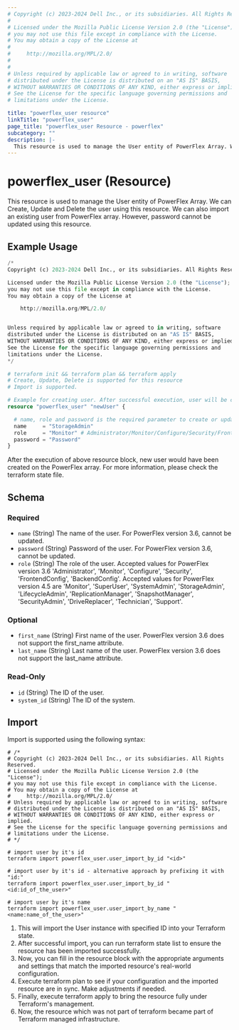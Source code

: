 ```yaml
---
# Copyright (c) 2023-2024 Dell Inc., or its subsidiaries. All Rights Reserved.
# 
# Licensed under the Mozilla Public License Version 2.0 (the "License");
# you may not use this file except in compliance with the License.
# You may obtain a copy of the License at
# 
#     http://mozilla.org/MPL/2.0/
# 
# 
# Unless required by applicable law or agreed to in writing, software
# distributed under the License is distributed on an "AS IS" BASIS,
# WITHOUT WARRANTIES OR CONDITIONS OF ANY KIND, either express or implied.
# See the License for the specific language governing permissions and
# limitations under the License.

title: "powerflex_user resource"
linkTitle: "powerflex_user"
page_title: "powerflex_user Resource - powerflex"
subcategory: ""
description: |-
  This resource is used to manage the User entity of PowerFlex Array. We can Create, Update and Delete the user using this resource. We can also import an existing user from PowerFlex array. However, password cannot be updated using this resource.
---
```


# powerflex_user (Resource)

This resource is used to manage the User entity of PowerFlex Array. We can Create, Update and Delete the user using this resource. We can also import an existing user from PowerFlex array. However, password cannot be updated using this resource.

## Example Usage

```terraform
/*
Copyright (c) 2023-2024 Dell Inc., or its subsidiaries. All Rights Reserved.

Licensed under the Mozilla Public License Version 2.0 (the "License");
you may not use this file except in compliance with the License.
You may obtain a copy of the License at

    http://mozilla.org/MPL/2.0/


Unless required by applicable law or agreed to in writing, software
distributed under the License is distributed on an "AS IS" BASIS,
WITHOUT WARRANTIES OR CONDITIONS OF ANY KIND, either express or implied.
See the License for the specific language governing permissions and
limitations under the License.
*/

# terraform init && terraform plan && terraform apply
# Create, Update, Delete is supported for this resource
# Import is supported.

# Example for creating user. After successful execution, user will be created with Monitor role.
resource "powerflex_user" "newUser" {

  # name, role and password is the required parameter to create or update. Only role can be updated.
  name     = "StorageAdmin"
  role     = "Monitor" # Administrator/Monitor/Configure/Security/FrontendConfig/BackendConfig
  password = "Password"
}
```

After the execution of above resource block, new user would have been created on the PowerFlex array. For more information, please check the terraform state file.

<!-- schema generated by tfplugindocs -->
## Schema

### Required

- `name` (String) The name of the user. For PowerFlex version 3.6, cannot be updated.
- `password` (String) Password of the user. For PowerFlex version 3.6, cannot be updated.
- `role` (String) The role of the user. Accepted values for PowerFlex version 3.6 'Administrator', 'Monitor', 'Configure', 'Security', 'FrontendConfig', 'BackendConfig'. Accepted values for PowerFlex version 4.5 are 'Monitor', 'SuperUser', 'SystemAdmin', 'StorageAdmin', 'LifecycleAdmin', 'ReplicationManager', 'SnapshotManager', 'SecurityAdmin', 'DriveReplacer', 'Technician', 'Support'.

### Optional

- `first_name` (String) First name of the user. PowerFlex version 3.6 does not support the first_name attribute.
- `last_name` (String) Last name of the user. PowerFlex version 3.6 does not support the last_name attribute.

### Read-Only

- `id` (String) The ID of the user.
- `system_id` (String) The ID of the system.

## Import

Import is supported using the following syntax:

```shell
# /*
# Copyright (c) 2023-2024 Dell Inc., or its subsidiaries. All Rights Reserved.
# Licensed under the Mozilla Public License Version 2.0 (the "License");
# you may not use this file except in compliance with the License.
# You may obtain a copy of the License at
#     http://mozilla.org/MPL/2.0/
# Unless required by applicable law or agreed to in writing, software
# distributed under the License is distributed on an "AS IS" BASIS,
# WITHOUT WARRANTIES OR CONDITIONS OF ANY KIND, either express or implied.
# See the License for the specific language governing permissions and
# limitations under the License.
# */

# import user by it's id
terraform import powerflex_user.user_import_by_id "<id>"

# import user by it's id - alternative approach by prefixing it with "id:"
terraform import powerflex_user.user_import_by_id "<id:id_of_the_user>"

# import user by it's name
terraform import powerflex_user.user_import_by_name "<name:name_of_the_user>"
```

1. This will import the User instance with specified ID into your Terraform state.
2. After successful import, you can run terraform state list to ensure the resource has been imported successfully.
3. Now, you can fill in the resource block with the appropriate arguments and settings that match the imported resource's real-world configuration.
4. Execute terraform plan to see if your configuration and the imported resource are in sync. Make adjustments if needed.
5. Finally, execute terraform apply to bring the resource fully under Terraform's management.
6. Now, the resource which was not part of terraform became part of Terraform managed infrastructure.